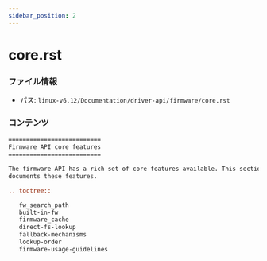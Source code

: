 ```yaml
---
sidebar_position: 2
---
```

# core.rst

### ファイル情報

- パス: `linux-v6.12/Documentation/driver-api/firmware/core.rst`

### コンテンツ

```rst
==========================
Firmware API core features
==========================

The firmware API has a rich set of core features available. This section
documents these features.

.. toctree::

   fw_search_path
   built-in-fw
   firmware_cache
   direct-fs-lookup
   fallback-mechanisms
   lookup-order
   firmware-usage-guidelines


```

